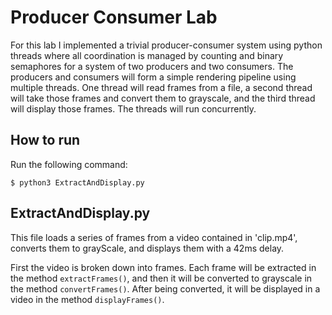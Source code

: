 # Producer Consumer Lab
For this lab I implemented a trivial producer-consumer system using
python threads where all coordination is managed by counting and binary
semaphores for a system of two producers and two consumers. The producers and
consumers will form a simple rendering pipeline using multiple threads. One
thread will read frames from a file, a second thread will take those frames
and convert them to grayscale, and the third thread will display those
frames. The threads will run concurrently.

## How to run
Run the following command:
```
$ python3 ExtractAndDisplay.py
```

## ExtractAndDisplay.py
This file loads a series of frames from a video contained in 'clip.mp4',
converts them to grayScale, and displays them with a 42ms delay.

First the video is broken down into frames. Each frame will be extracted in
the method `extractFrames()`, and then it will be converted to grayscale in
the method `convertFrames()`. After being converted, it will be displayed in a
video in the method `displayFrames()`.


